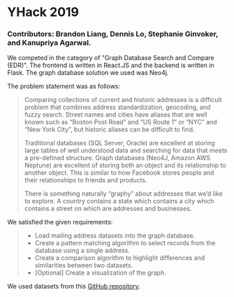# YHack 2019

### Contributors: Brandon Liang, Dennis Lo, Stephanie Ginvoker, and  Kanupriya Agarwal.

We competed in the category of "Graph Database Search and Compare (EDR)". The frontend is written in React.JS and the backend is written in Flask. The graph database solution we used was Neo4j.

The problem statement was as follows:
<blockquote>
Comparing collections of current and historic addresses is a difficult problem that combines address standardization, geocoding, and fuzzy search. Street names and cities have aliases that are well known such as “Boston Post Road” and “US Route 1” or “NYC” and “New York City”, but historic aliases can be difficult to find.

Traditional databases (SQL Server, Oracle) are excellent at storing large tables of well understood data and searching for data that meets a pre-defined structure. Graph databases (Neo4J, Amazon AWS Neptune) are excellent of storing both an object and its relationship to another object. This is similar to how Facebook stores people and their relationships to friends and products.

There is something naturally “graphy” about addresses that we’d like to explore. A country contains a state which contains a city which contains a street on which are addresses and businesses.
</blockquote>
We satisfied the given requirements:

<blockquote>
<ul>
<li>Load mailing address datasets into the graph database. </li>
<li>Create a pattern matching algorithm to select records from the database using a single address.</li>
<li>Create a comparison algorithm to highlight differences and similarities between two datasets.</li>
<li>[Optional] Create a visualization of the graph.</li>
</ul>
</blockquote>

We used datasets from this <a href="https://github.com/EDRInc/RaD-EdrCore-Public">GitHub repository</a>.